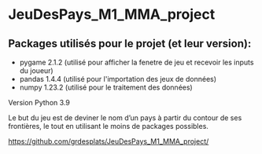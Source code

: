 # JeuDesPays_M1_MMA_project

## Packages utilisés pour le projet (et leur version): 

- pygame 2.1.2 (utilisé pour afficher la fenetre de jeu et recevoir les inputs du joueur)
- pandas 1.4.4 (utilisé pour l'importation des jeux de données)
- numpy 1.23.2 (utilisé pour le traitement des données)

Version Python 3.9

Le but du jeu est de deviner le nom d’un pays à partir du contour de ses frontières, le tout en utilisant le moins de packages possibles.

https://github.com/grdesplats/JeuDesPays_M1_MMA_project/
